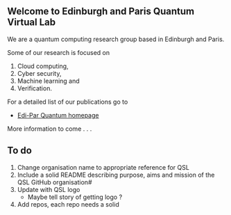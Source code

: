 ## Welcome to Edinburgh and Paris Quantum Virtual Lab

We are a quantum computing research group based in Edinburgh and Paris. 

Some of our research is focused on

1. Cloud computing,
2. Cyber security,
3. Machine learning and
4. Verification.

For a detailed list of our publications go to
* [Edi-Par Quantum homepage](https://www.ediparquantum.com/)

More information to come . . .

## To do
1. Change organisation name to appropriate reference for QSL
2. Include a solid README describing purpose, aims and mission of the QSL GitHub organisation#
3. Update with QSL logo
    + Maybe tell story of getting logo ?
4. Add repos, each repo needs a solid 
